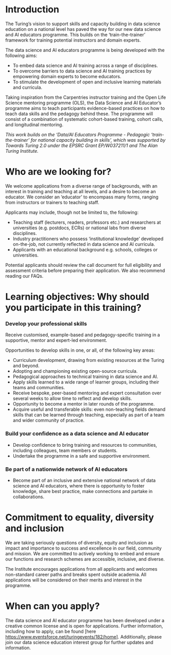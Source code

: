 # Introduction
The Turing’s vision to support skills and capacity building in data science education on a national level has paved the way for our new data science and AI educators programme. This builds on the ‘train-the-trainer’ framework for training potential instructors and domain experts.

The data science and AI educators programme is being developed with the following aims: 

* To embed data science and AI training across a range of disciplines. 
* To overcome barriers to data science and AI training practices by empowering domain experts to become educators.  
* To stimulate the development of open and inclusive learning materials and curricula.
 
Taking inspiration from the Carpentries instructor training and the Open Life Science mentoring programme (OLS), the Data Science and AI Educator’s programme aims to teach participants evidence-based practices on how to teach data skills and the pedagogy behind these. The programme will consist of a combination of systematic cohort-based training, cohort calls, and longitudinal mentoring.  

_This work builds on the ‘Data/AI Educators Programme - Pedagogic ‘train-the-trainer’ for national capacity building in skills’, which was supported by Towards Turing 2.0 under the EPSRC Grant EP/W037211/1 and The Alan Turing Institute._

 
# Who are we looking for?
We welcome applications from a diverse range of backgrounds, with an interest in training and teaching at all levels, and a desire to become an educator. We consider an ‘educator’ to encompass many forms, ranging from instructors or trainers to teaching staff.  

Applicants may include, though not be limited to, the following: 

* Teaching staff (lecturers, readers, professors etc.) and researchers at universities (e.g. postdocs, ECRs) or national labs from diverse disciplines. 
* Industry practitioners who possess ‘institutional knowledge’ developed on-the-job, not currently reflected in data science and AI curricula. 
* Applicants with an educational background e.g. schools, colleges or universities. 

Potential applicants should review the call document for full eligibility and assessment criteria before preparing their application. We also recommend reading our FAQs. 

 
# Learning objectives: Why should you participate in this training?

### **Develop your professional skills**
Receive customised, example-based and pedagogy-specific training in a supportive, mentor and expert-led environment.  

Opportunities to develop skills in one, or all, of the following key areas:  

* Curriculum development, drawing from existing resources at the Turing and beyond. 
* Adopting and championing existing open-source curricula.  
* Pedagogical approaches to technical training in data science and AI. 
* Apply skills learned to a wide range of learner groups, including their teams and communities. 
* Receive bespoke, peer-based mentoring and expert consultation over several weeks to allow time to reflect and develop skills. 
* Opportunity to become a mentor in later rounds of the programme. 
* Acquire useful and transferable skills: even non-teaching fields demand skills that can be learned through teaching, especially as part of a team and wider community of practice. 

### **Build your confidence as a data science and AI educator**
* Develop confidence to bring training and resources to communities, including colleagues, team members or students. 
* Undertake the programme in a safe and supportive environment. 

### **Be part of a nationwide network of AI educators**
* Become part of an inclusive and extensive national network of data science and AI educators, where there is opportunity to foster knowledge, share best practice, make connections and partake in collaborations. 
 

# Commitment to equality, diversity and inclusion 
We are taking seriously questions of diversity, equity and inclusion as impact and importance to success and excellence in our field, community and mission. We are committed to actively working to embed and ensure our functions and research schemes are accessible, inclusive, and diverse.   

The Institute encourages applications from all applicants and welcomes non-standard career paths and breaks spent outside academia. All applications will be considered on their merits and interest in the programme.  

 
# When can you apply? 
The data science and AI educator programme has been developed under a creative common license and is open for applications. Further information, including how to apply, can be found [here https://www.eventsforce.net/turingevents/182/home]. Additionally, please join our data science education interest group for further updates and information. 
